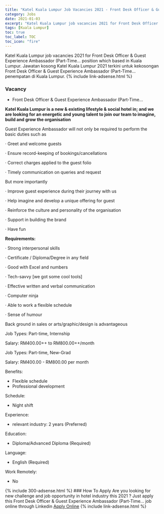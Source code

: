 ```yaml
---
title: "Katel Kuala Lumpur Job Vacancies 2021 - Front Desk Officer & Guest Experience Ambassador (Part-Time..." 
category: Jobs 
date: 2021-01-03 
excerpt: "Katel Kuala Lumpur job vacancies 2021 for Front Desk Officer & Guest Experience Ambassador (Part-Time... position which based in Kuala Lumpur. Jawatan kosong Katel Kuala Lumpur 2021 terkini untuk kekosongan Front Desk Officer & Guest Experience Ambassador (Part-Time... penempatan di Kuala Lumpur" 
tags: [Kuala Lumpur] 
toc: true 
toc_label: TOC 
toc_icon: "fire" 
--- 
```


Katel Kuala Lumpur job vacancies 2021 for Front Desk Officer & Guest Experience Ambassador (Part-Time... position which based in Kuala Lumpur. Jawatan kosong Katel Kuala Lumpur 2021 terkini untuk kekosongan Front Desk Officer & Guest Experience Ambassador (Part-Time... penempatan di Kuala Lumpur. 
{% include link-adsense.html %} 
### Vacancy 
- Front Desk Officer & Guest Experience Ambassador (Part-Time... 
<div><p><b>Katel Kuala Lumpur is a new &amp; existing lifestyle &amp; social hotel in; and we are looking for an energetic and young talent to join our team to imagine, build and grow the organisation</b></p><p>Guest Experience Ambassador will not only be required to perform the basic duties such as</p><p>&#183; Greet and welcome guests</p><p>&#183; Ensure record-keeping of bookings/cancellations</p><p>&#183; Correct charges applied to the guest folio</p><p>&#183; Timely communication on queries and request</p><p>But more importantly</p><p>&#183; Improve guest experience during their journey with us</p><p>&#183; Help imagine and develop a unique offering for guest</p><p>&#183; Reinforce the culture and personality of the organisation</p><p>&#183; Support in building the brand</p><p>&#183; Have fun</p><p><b>Requirements: </b></p><p>&#183; Strong interpersonal skills</p><p>&#183; Certificate / Diploma/Degree in any field</p><p>&#183; Good with Excel and numbers</p><p>&#183; Tech-savvy [we got some cool tools]</p><p>&#183; Effective written and verbal communication</p><p>&#183; Computer ninja</p><p>&#183; Able to work a flexible schedule</p><p>&#183; Sense of humour</p><p>Back ground in sales or arts/graphic/design is advantageous</p><p>Job Types: Part-time, Internship</p><p>Salary: RM400.00++ to RM800.00++/month</p><p>Job Types: Part-time, New-Grad</p><p>Salary: RM400.00 - RM800.00 per month</p><p>Benefits:</p><ul><li>Flexible schedule</li><li>Professional development</li></ul><p>Schedule:</p><ul><li>Night shift</li></ul><p>Experience:</p><ul><li>relevant industry: 2 years (Preferred)</li></ul><p>Education:</p><ul><li>Diploma/Advanced Diploma (Required)</li></ul><p>Language:</p><ul><li>English (Required)</li></ul><p>Work Remotely:</p><ul><li>No</li></ul></div> 
{% include 300-adsense.html %} 
### How To Apply 
Are you looking for new challenge and job opportunity in hotel industry this 2021 ?
Just apply this Front Desk Officer & Guest Experience Ambassador (Part-Time... job online through Linkedin 
<a href="https://malaysia.indeed.com/viewjob?jk=511c986b28c22069" class="btn btn--info" target="_blank" rel="nofollow noopenner">Apply Online</a> 
{% include link-adsense.html %} 